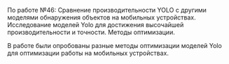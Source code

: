 По работе №46:
Сравнение производительности YOLO с другими моделями обнаружения объектов на мобильных устройствах. 
Исследование моделей Yolo для достижения высочайшей производительности и точности. 
Методы оптимизации.

В работе были опробованы разные методы оптимизации моделей Yolo для оптимизации работы на мобильных устройствах.

